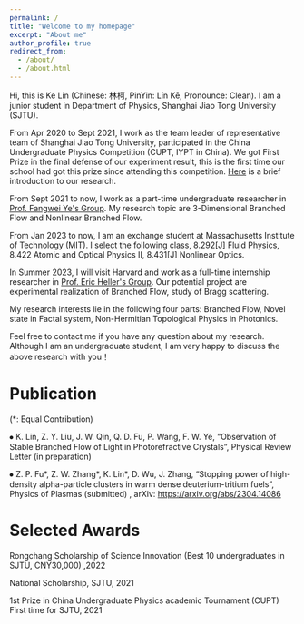 ```yaml
---
permalink: /
title: "Welcome to my homepage"
excerpt: "About me"
author_profile: true
redirect_from: 
  - /about/
  - /about.html
---
```


Hi, this is Ke Lin (Chinese: 林柯, PinYin: Lín Kē, Pronounce: Clean). I am a junior student in Department of Physics, Shanghai Jiao Tong University (SJTU).

From Apr 2020 to Sept 2021, I work as the team leader of representative team of Shanghai Jiao Tong University, participated in the China Undergraduate Physics Competition (CUPT, IYPT in China). We got First Prize in the final defense of our experiment result, this is the first time our school had got this prize since attending this competition. [Here](https://github.com/KeLin666/KeLin666.github.io/blob/master/files/2-Circling%20Magnet.pdf) is a brief introduction to our research.

From Sept 2021 to now, I work as a part-time undergraduate researcher in [Prof. Fangwei Ye's Group](https://www.physics.sjtu.edu.cn/jsml/yefangwei.html). My research topic are 3-Dimensional Branched Flow and Nonlinear Branched Flow.

From Jan 2023 to now, I am an exchange student at Massachusetts Institute of Technology (MIT). I select the following class, 8.292[J] Fluid Physics, 8.422 Atomic and Optical Physics II, 8.431[J] Nonlinear Optics.

In Summer 2023, I will visit Harvard and work as a full-time internship researcher in [Prof. Eric Heller's Group](https://www-heller.harvard.edu/). Our potential project are experimental realization of Branched Flow, study of Bragg scattering.

My research interests lie in the following four parts: Branched Flow, Novel state in Factal system, Non-Hermitian Topological Physics in Photonics.

Feel free to contact me if you have any question about my research. Although I am an undergraduate student, I am very happy to discuss the above research with you！


Publication
======
(\*: Equal Contribution)

⦁ K. Lin, Z. Y. Liu, J. W. Qin, Q. D. Fu, P. Wang, F. W. Ye, “Observation of Stable Branched Flow of Light in Photorefractive Crystals”, Physical Review Letter (in preparation)

⦁ Z. P. Fu*, Z. W. Zhang*, K. Lin*, D. Wu, J. Zhang, “Stopping power of high-density alpha-particle clusters in warm dense deuterium-tritium fuels”, Physics of Plasmas (submitted) , arXiv: https://arxiv.org/abs/2304.14086




Selected Awards
======

Rongchang Scholarship of Science Innovation (Best 10 undergraduates in SJTU, CNY30,000) ,2022

National Scholarship, SJTU, 2021

1st Prize in China Undergraduate Physics academic Tournament (CUPT) First time for SJTU, 2021

